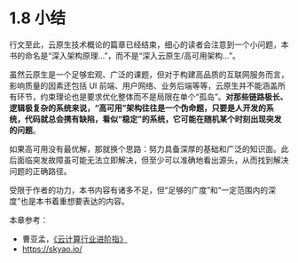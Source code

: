 # 1.8 小结

行文至此，云原生技术概论的篇章已经结束，细心的读者会注意到一个小问题，本书的命名是“深入架构原理...”，而不是“深入云原生/高可用架构...”。

虽然云原生是一个足够宏观、广泛的课题，但对于构建高品质的互联网服务而言，影响质量的因素还包括 UI 前端、用户网络、业务后端等等，云原生并不能涵盖所有环节，约束理论也是要求优化整体而不是局限在单个“孤岛”。**对那些链路极长、逻辑极复杂的系统来说，“高可用”架构往往是一个伪命题，只要是人开发的系统，代码就总会携有缺陷，看似“稳定”的系统，它可能在随机某个时刻出现突发的问题**。

如果高可用没有最优解，那就换个思路：努力具备深厚的基础和广泛的知识面。此后面临突发故障虽可能无法立即解决，但至少可以准确地看出源头，从而找到解决问题的正确路径。

受限于作者的功力，本书内容有诸多不足，但“足够的广度”和“一定范围内的深度”也是本书着重想要表达的内容。

本章参考：

- 曹亚孟，[《云计算行业进阶指》](https://book.douban.com/subject/36896561/)
- https://skyao.io/